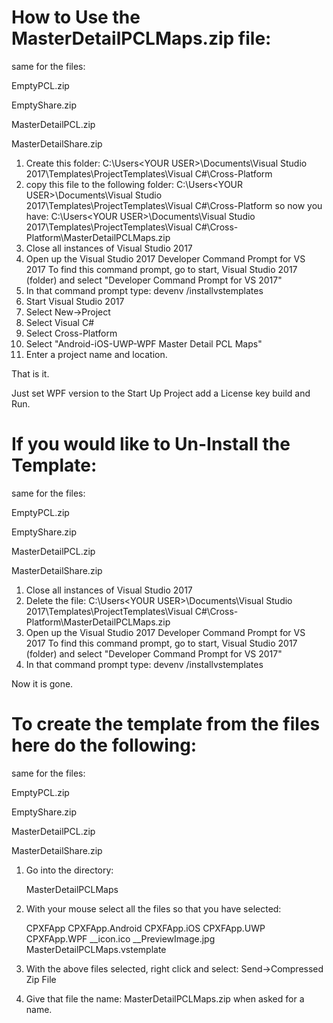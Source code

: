 # How to Use the MasterDetailPCLMaps.zip file:

same for the files:

EmptyPCL.zip

EmptyShare.zip

MasterDetailPCL.zip

MasterDetailShare.zip

1) Create this folder:
    C:\Users\<YOUR USER>\Documents\Visual Studio 2017\Templates\ProjectTemplates\Visual C#\Cross-Platform
1) copy this file to the following folder:
    C:\Users\<YOUR USER>\Documents\Visual Studio 2017\Templates\ProjectTemplates\Visual C#\Cross-Platform
so now you have:
    C:\Users\<YOUR USER>\Documents\Visual Studio 2017\Templates\ProjectTemplates\Visual C#\Cross-Platform\MasterDetailPCLMaps.zip
2) Close all instances of Visual Studio 2017
3) Open up the Visual Studio 2017 Developer Command Prompt for VS 2017
     To find this command prompt, go to start, Visual Studio 2017 (folder) and select "Developer Command Prompt for VS 2017"
4) In that command prompt type: devenv /installvstemplates
5) Start Visual Studio 2017
6) Select New->Project
7) Select Visual C#
8) Select Cross-Platform
8) Select "Android-iOS-UWP-WPF Master Detail PCL Maps"
9) Enter a project name and location.

That is it.

Just set WPF version to the Start Up Project
add a License key
build
and Run.

# If you would like to Un-Install the Template:

same for the files:

EmptyPCL.zip

EmptyShare.zip

MasterDetailPCL.zip

MasterDetailShare.zip

1) Close all instances of Visual Studio 2017
2) Delete the file:   C:\Users\<YOUR USER>\Documents\Visual Studio 2017\Templates\ProjectTemplates\Visual C#\Cross-Platform\MasterDetailPCLMaps.zip
3) Open up the Visual Studio 2017 Developer Command Prompt for VS 2017
     To find this command prompt, go to start, Visual Studio 2017 (folder) and select "Developer Command Prompt for VS 2017"
4) In that command prompt type: devenv /installvstemplates

Now it is gone.


# To create the template from the files here do the following:

same for the files:

EmptyPCL.zip

EmptyShare.zip

MasterDetailPCL.zip

MasterDetailShare.zip

1) Go into the directory:
    
    MasterDetailPCLMaps

2) With your mouse select all the files so that you have selected:

    CPXFApp
    CPXFApp.Android
    CPXFApp.iOS
    CPXFApp.UWP
    CPXFApp.WPF
    __icon.ico
    __PreviewImage.jpg
    MasterDetailPCLMaps.vstemplate

3) With the above files selected, right click and select:
   Send->Compressed Zip File

4) Give that file the name: MasterDetailPCLMaps.zip when asked for a name.
